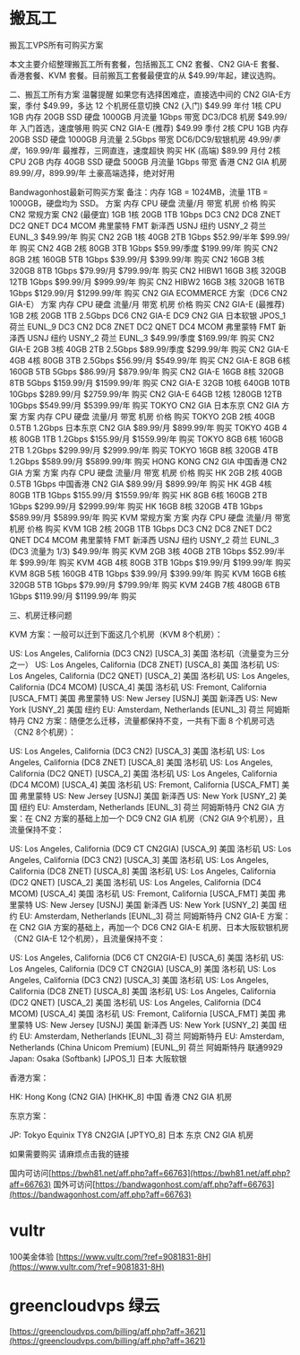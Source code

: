 # 搬瓦工

搬瓦工VPS所有可购买方案

本文主要介绍整理搬瓦工所有套餐，包括搬瓦工 CN2 套餐、CN2 GIA-E 套餐、香港套餐、KVM 套餐。目前搬瓦工套餐最便宜的从 $49.99/年起，建议选购。


二、搬瓦工所有方案
温馨提醒 如果您有选择困难症，直接选中间的 CN2 GIA-E方案，季付 $49.99，多达 12 个机房任意切换
CN2 (入门)
$49.99
年付
1核 CPU
1GB 内存
20GB SSD 硬盘
1000GB 月流量
1Gbps 带宽
DC3/DC8 机房
$49.99/年
入门首选，速度够用
购买
CN2 GIA-E (推荐)
$49.99
季付
2核 CPU
1GB 内存
20GB SSD 硬盘
1000GB 月流量
2.5Gbps 带宽
DC6/DC9/软银机房
$49.99/季度，$169.99/年
最推荐，三网直连，速度超快
购买
HK (高端)
$89.99
月付
2核 CPU
2GB 内存
40GB SSD 硬盘
500GB 月流量
1Gbps 带宽
香港 CN2 GIA 机房
$89.99/月，$899.99/年
土豪高端选择，绝对好用


Bandwagonhost最新可购买方案
备注：内存 1GB = 1024MB，流量 1TB = 1000GB，硬盘均为 SSD。
方案	内存	CPU	硬盘	流量/月	带宽	机房	价格	购买
CN2 常规方案
CN2
(最便宜)	1GB	1核	20GB	1TB	1Gbps	DC3 CN2
DC8 ZNET
DC2 QNET
DC4 MCOM
弗里蒙特 FMT
新泽西 USNJ
纽约 USNY_2
荷兰 EUNL_3	$49.99/年	购买
CN2	2GB	1核	40GB	2TB	1Gbps	$52.99/半年
$99.99/年	购买
CN2	4GB	2核	80GB	3TB	1Gbps	$59.99/季度
$199.99/年	购买
CN2	8GB	2核	160GB	5TB	1Gbps	$39.99/月
$399.99/年	购买
CN2	16GB	3核	320GB	8TB	1Gbps	$79.99/月
$799.99/年	购买
CN2 HIBW1	16GB	3核	320GB	12TB	1Gbps	$99.99/月
$999.99/年	购买
CN2 HIBW2	16GB	3核	320GB	16TB	1Gbps	$129.99/月
$1299.99/年	购买
CN2 GIA ECOMMERCE 方案（DC6 CN2 GIA-E）
方案	内存	CPU	硬盘	流量/月	带宽	机房	价格	购买
CN2 GIA-E
(最推荐)	1GB	2核	20GB	1TB	2.5Gbps	DC6 CN2 GIA-E
DC9 CN2 GIA
日本软银 JPOS_1
荷兰 EUNL_9
DC3 CN2
DC8 ZNET
DC2 QNET
DC4 MCOM
弗里蒙特 FMT
新泽西 USNJ
纽约 USNY_2
荷兰 EUNL_3	$49.99/季度
$169.99/年	购买
CN2 GIA-E	2GB	3核	40GB	2TB	2.5Gbps	$89.99/季度
$299.99/年	购买
CN2 GIA-E	4GB	4核	80GB	3TB	2.5Gbps	$56.99/月
$549.99/年	购买
CN2 GIA-E	8GB	6核	160GB	5TB	5Gbps	$86.99/月
$879.99/年	购买
CN2 GIA-E	16GB	8核	320GB	8TB	5Gbps	$159.99/月
$1599.99/年	购买
CN2 GIA-E	32GB	10核	640GB	10TB	10Gbps	$289.99/月
$2759.99/年	购买
CN2 GIA-E	64GB	12核	1280GB	12TB	10Gbps	$549.99/月
$5399.99/年	购买
TOKYO CN2 GIA 日本东京 CN2 GIA 方案
方案	内存	CPU	硬盘	流量/月	带宽	机房	价格	购买
TOKYO	2GB	2核	40GB	0.5TB	1.2Gbps	日本东京 CN2 GIA	$89.99/月
$899.99/年	购买
TOKYO	4GB	4核	80GB	1TB	1.2Gbps	$155.99/月
$1559.99/年	购买
TOKYO	8GB	6核	160GB	2TB	1.2Gbps	$299.99/月
$2999.99/年	购买
TOKYO	16GB	8核	320GB	4TB	1.2Gbps	$589.99/月
$5899.99/年	购买
HONG KONG CN2 GIA 中国香港 CN2 GIA 方案
方案	内存	CPU	硬盘	流量/月	带宽	机房	价格	购买
HK	2GB	2核	40GB	0.5TB	1Gbps	中国香港 CN2 GIA	$89.99/月
$899.99/年	购买
HK	4GB	4核	80GB	1TB	1Gbps	$155.99/月
$1559.99/年	购买
HK	8GB	6核	160GB	2TB	1Gbps	$299.99/月
$2999.99/年	购买
HK	16GB	8核	320GB	4TB	1Gbps	$589.99/月
$5899.99/年	购买
KVM 常规方案
方案	内存	CPU	硬盘	流量/月	带宽	机房	价格	购买
KVM	1GB	2核	20GB	1TB	1Gbps	DC3 CN2
DC8 ZNET
DC2 QNET
DC4 MCOM
弗里蒙特 FMT
新泽西 USNJ
纽约 USNY_2
荷兰 EUNL_3
(DC3 流量为 1/3)	$49.99/年	购买
KVM	2GB	3核	40GB	2TB	1Gbps	$52.99/半年
$99.99/年	购买
KVM	4GB	4核	80GB	3TB	1Gbps	$19.99/月
$199.99/年	购买
KVM	8GB	5核	160GB	4TB	1Gbps	$39.99/月
$399.99/年	购买
KVM	16GB	6核	320GB	5TB	1Gbps	$79.99/月
$799.99/年	购买
KVM	24GB	7核	480GB	6TB	1Gbps	$119.99/月
$1199.99/年	购买


三、机房迁移问题

KVM 方案：一般可以迁到下面这几个机房（KVM 8个机房）：

US: Los Angeles, California (DC3 CN2) [USCA_3] 美国 洛杉矶（流量变为三分之一）
US: Los Angeles, California (DC8 ZNET) [USCA_8] 美国 洛杉矶
US: Los Angeles, California (DC2 QNET) [USCA_2] 美国 洛杉矶
US: Los Angeles, California (DC4 MCOM) [USCA_4] 美国 洛杉矶
US: Fremont, California [USCA_FMT] 美国 弗里蒙特
US: New Jersey [USNJ] 美国 新泽西
US: New York [USNY_2] 美国 纽约
EU: Amsterdam, Netherlands [EUNL_3] 荷兰 阿姆斯特丹
CN2 方案：随便怎么迁移，流量都保持不变，一共有下面 8 个机房可选（CN2 8个机房）：

US: Los Angeles, California (DC3 CN2) [USCA_3] 美国 洛杉矶
US: Los Angeles, California (DC8 ZNET) [USCA_8] 美国 洛杉矶
US: Los Angeles, California (DC2 QNET) [USCA_2] 美国 洛杉矶
US: Los Angeles, California (DC4 MCOM) [USCA_4] 美国 洛杉矶
US: Fremont, California [USCA_FMT] 美国 弗里蒙特
US: New Jersey [USNJ] 美国 新泽西
US: New York [USNY_2] 美国 纽约
EU: Amsterdam, Netherlands [EUNL_3] 荷兰 阿姆斯特丹
CN2 GIA 方案：在 CN2 方案的基础上加一个 DC9 CN2 GIA 机房（CN2 GIA 9个机房），且流量保持不变：

US: Los Angeles, California (DC9 CT CN2GIA) [USCA_9] 美国 洛杉矶
US: Los Angeles, California (DC3 CN2) [USCA_3] 美国 洛杉矶
US: Los Angeles, California (DC8 ZNET) [USCA_8] 美国 洛杉矶
US: Los Angeles, California (DC2 QNET) [USCA_2] 美国 洛杉矶
US: Los Angeles, California (DC4 MCOM) [USCA_4] 美国 洛杉矶
US: Fremont, California [USCA_FMT] 美国 弗里蒙特
US: New Jersey [USNJ] 美国 新泽西
US: New York [USNY_2] 美国 纽约
EU: Amsterdam, Netherlands [EUNL_3] 荷兰 阿姆斯特丹
CN2 GIA-E 方案：在 CN2 GIA 方案的基础上，再加一个 DC6 CN2 GIA-E 机房、日本大阪软银机房（CN2 GIA-E 12个机房），且流量保持不变：

US: Los Angeles, California (DC6 CT CN2GIA-E) [USCA_6] 美国 洛杉矶
US: Los Angeles, California (DC9 CT CN2GIA) [USCA_9] 美国 洛杉矶
US: Los Angeles, California (DC3 CN2) [USCA_3] 美国 洛杉矶
US: Los Angeles, California (DC8 ZNET) [USCA_8] 美国 洛杉矶
US: Los Angeles, California (DC2 QNET) [USCA_2] 美国 洛杉矶
US: Los Angeles, California (DC4 MCOM) [USCA_4] 美国 洛杉矶
US: Fremont, California [USCA_FMT] 美国 弗里蒙特
US: New Jersey [USNJ] 美国 新泽西
US: New York [USNY_2] 美国 纽约
EU: Amsterdam, Netherlands [EUNL_3] 荷兰 阿姆斯特丹
EU: Amsterdam, Netherlands (China Unicom Premium) [EUNL_9] 荷兰 阿姆斯特丹 联通9929
Japan: Osaka (Softbank) [JPOS_1] 日本 大阪软银



香港方案：

HK: Hong Kong (CN2 GIA) [HKHK_8] 中国 香港 CN2 GIA 机房

东京方案：

JP: Tokyo Equinix TY8 CN2GIA [JPTYO_8] 日本 东京 CN2 GIA 机房

如果需要购买 请麻烦点击我的链接

国内可访问[https://bwh81.net/aff.php?aff=66763](https://bwh81.net/aff.php?aff=66763)
国外可访问[https://bandwagonhost.com/aff.php?aff=66763](https://bandwagonhost.com/aff.php?aff=66763)


# vultr
100美金体验
[https://www.vultr.com/?ref=9081831-8H](https://www.vultr.com/?ref=9081831-8H)

# greencloudvps 绿云
[https://greencloudvps.com/billing/aff.php?aff=3621](https://greencloudvps.com/billing/aff.php?aff=3621)
